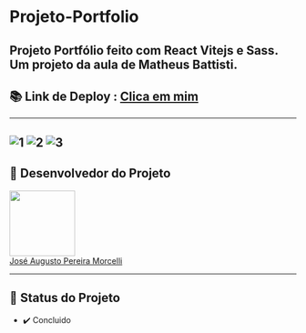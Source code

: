 # Projeto-Portfolio

Projeto Portfólio feito com React Vitejs e Sass. Um projeto da aula de Matheus Battisti.
---
## 📚 Link de Deploy : <a href=http://meuprojetoportfolio.surge.sh/ target="_blank">Clica em mim</a>
---
![1](https://user-images.githubusercontent.com/102266417/209726199-647acb54-af7e-4c9e-9f8e-da02ea11f105.png)
![2](https://user-images.githubusercontent.com/102266417/209726201-5ae53e57-a654-4ac9-bac6-445d74040cbf.png)
![3](https://user-images.githubusercontent.com/102266417/209726345-07fe1a06-a668-4615-a997-dfe81d0cd345.png)
---
## 🧒 Desenvolvedor do Projeto

[<img src="https://avatars.githubusercontent.com/u/102266417?v=4" width=115><br>](https://github.com/josemorcelli) 
  <a href=https://github.com/josemorcelli>José Augusto Pereira Morcelli</a>

---
## 🧭 Status do Projeto
 
 - ✔️ Concluido 
